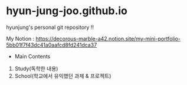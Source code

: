 # hyun-jung-joo.github.io
hyunjung's personal git repository !!

My Notion : https://decorous-marble-a42.notion.site/my-mini-portfolio-5bb01f7f43dc41a0aafcd8fd241dca37

* Main Contents 
1. Study(독학한 내용)
2. School(학교에서 유익했던 과제 & 프로젝트)
